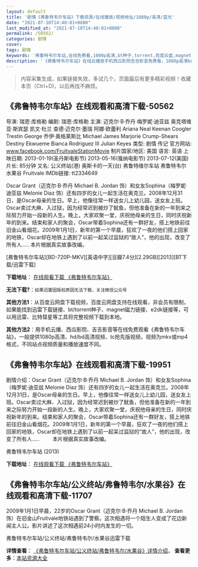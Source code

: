 ```yaml
---
layout: default
title: '剧情《弗鲁特韦尔车站》下载资源/在线播放/视频地址/1080p/高清/蓝光'
date: "2021-07-10T14:40:01+0800"
last_modified_at: "2021-07-10T14:40:01+0800"
permalink: /50562/
categories: 剧情
cover:
tags: 剧情
keywords: '弗鲁特韦尔车站,在线免费看,1080p高清,bt种子,torrent,百度云盘,magnet,磁力链,迅雷下载资源'
description: '《弗鲁特韦尔车站》在线云播放手机西瓜影院吉吉影音免费看，1080p高清bd/hd未删减完整版和tc抢先枪版，mkv/mp4格式，附带bt/torrent种子、magnet/磁力链、百度云盘、网盘资源迅雷下载链接'
---
```


>内容采集生成，如果链接失效，多试几个，页面最后有更多精彩视频！收藏本页（Ctrl+D)，以后再找不麻烦。


## 《弗鲁特韦尔车站》在线观看和高清下载-50562

导演: 瑞恩·库格勒 编剧: 瑞恩·库格勒 主演: 迈克尔·B·乔丹 梅罗妮·迪亚兹 奥克塔维亚·斯宾瑟 凯文·杜兰 查德·迈克尔·墨瑞 阿娜·欧蕾利 Ariana Neal Keenan Coogler Trestin George 乔伊·奥格莱斯比 Michael James Marjorie Crump-Shears Destiny Ekwueme Bianca Rodriguez III Julian Keyes 类型: 剧情 传记 官方网站: www.facebook.com/FruitvaleStationMovie 制片国家/地区: 美国 语言: 英语 上映日期: 2013-01-19(圣丹斯电影节) 2013-05-16(戛纳电影节) 2013-07-12(美国) 片长: 85分钟 又名: 公义终站(港) 奥斯卡的一天(台) 弗鲁特维尔车站 弗鲁特韦尔 水果谷 Fruitvale IMDb链接: tt2334649

Oscar Grant（迈克尔·B·乔丹 Michael B. Jordan 饰）和女友Sophina（梅罗妮·迪亚兹 Melonie Diaz 饰）还有四岁的女儿一起生活在奥克兰。2008年12月31日，是Oscar母亲的生日。早上，他像往常一样送女儿上幼儿园，送女友上班。Oscar卖过大麻、入过狱，因为经常迟到被炒了鱿鱼，但他准备在新的一年到来之际努力开始一段新的人生。晚上，大家欢聚一堂，庆祝他母亲的生日，同时庆祝新年的到来。结束和家人的聚会，Oscar带着Sophina还有一群好友，搭上地铁前往旧金山看烟花。2009年1月1日，新年的第一个早晨，狂欢了一夜的他们搭上回家的地铁，Oscar却在地铁上遇到了以前一起呆过监狱的“故人”，他的出现，改变了所有人….. 本片根据真实故事改编。


[弗鲁特韦尔车站][BD-720P-MKV][英语中字][豆瓣7.4分][2.29GB][2013][BT下载/迅雷下载]

**下载地址**： [在线观看下载 《弗鲁特韦尔车站》](https://www.btdx8.com/torrent/fruitvale_station_2013.html) 


**无法下载?**：`如果迅雷因版权原因无法下载，关注微信公众号 `

**其他方法1**：从百度云网盘下载视频，百度云网盘支持在线观看，非会员有限制，如果能找到迅雷下载链接、bt/torrent种子、magnet磁力链接、e2dk链接等，可以用迅雷、比特彗星等工具将完整视频下载到本地。

**其他方法2**：用手机云播、西瓜影院、吉吉影音等在线免费观看《弗鲁特韦尔车站》，一般提供1080p高清、hd/bd高清视频、tc抢先版视频，视频为mkv或mp4格式，不同站点视频质量和播放速度不同。


## 《弗鲁特韦尔车站》在线观看和高清下载-19951

剧情介绍：Oscar Grant（迈克尔·B·乔丹 Michael B. Jordan 饰）和女友Sophina（梅罗妮·迪亚兹 Melonie Diaz 饰）还有四岁的女儿一起生活在奥克兰。2008年12月31日，是Oscar母亲的生日。早上，他像往常一样送女儿上幼儿园，送女友上班。Oscar卖过大麻、入过狱，因为经常迟到被炒了鱿鱼，但他准备在新的一年到来之际努力开始一段新的人生。晚上，大家欢聚一堂，庆祝他母亲的生日，同时庆祝新年的到来。结束和家人的聚会，Oscar带着Sophina还有一群好友，搭上地铁前往旧金山看烟花。2009年1月1日，新年的第一个早晨，狂欢了一夜的他们搭上回家的地铁，Oscar却在地铁上遇到了以前一起呆过监狱的“故人”，他的出现，改变了所有人.....  　　本片根据真实故事改编。


弗鲁特韦尔车站 (2013)

**下载地址**： [在线观看下载 《弗鲁特韦尔车站》](https://www.btbtdy.me/btdy/dy2078.html) 


## 《弗鲁特韦尔车站/公义终站/弗鲁特韦尔/水果谷》在线观看和高清下载-11707

2009年1月1日早晨，22岁的Oscar Grant（迈克尔·B·乔丹 Michael B. Jordan 饰）在旧金山Fruitvale地铁站遇到了警察。这次相遇将一个陌生人变成了花边新闻主人公。影片讲述了这次相遇前24小时内发生的一切。


弗鲁特韦尔车站/公义终站/弗鲁特韦尔/水果谷迅雷下载

**详情查看**： [《弗鲁特韦尔车站/公义终站/弗鲁特韦尔/水果谷》详情介绍](/movie/11707/)， **查看更多**：[本站资源大全](/movie/t/all/)

